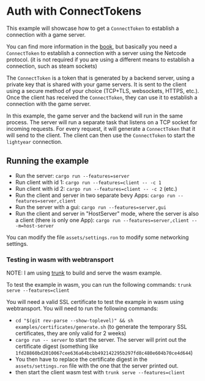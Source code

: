 # Auth with ConnectTokens

This example will showcase how to get a `ConnectToken` to establish a connection with a game server.

You can find more information in the [book](https://cbournhonesque.github.io/lightyear/book/concepts/connection/title.html#netcode), but basically
you need a `ConnectToken` to establish a connection with a server using the Netcode protocol. (it is not required if you are using 
a different means to establish a connection, such as steam sockets)

The `ConnectToken` is a token that is generated by a backend server, using a private key that is shared with your game servers.
It is sent to the client using a secure method of your choice (TCP+TLS, websockets, HTTPS, etc.).
Once the client has received the `ConnectToken`, they can use it to establish a connection with the game server.

In this example, the game server and the backend will run in the same process. The server will run a separate task
that listens on a TCP socket for incoming requests. For every request, it will generate a `ConnectToken` that it will send
to the client. The client can then use the `ConnectToken` to start the `lightyear` connection.


## Running the example

- Run the server: `cargo run --features=server`
- Run client with id 1: `cargo run --features=client -- -c 1`
- Run client with id 2: `cargo run --features=client -- -c 2` (etc.)
- Run the client and server in two separate bevy Apps: `cargo run --features=server,client`
- Run the server with a gui: `cargo run --features=server,gui`
- Run the client and server in "HostServer" mode, where the server is also a client (there is only one App): `cargo run --features=server,client -- -m=host-server`

You can modify the file `assets/settings.ron` to modify some networking settings.

### Testing in wasm with webtransport

NOTE: I am using [trunk](https://trunkrs.dev/) to build and serve the wasm example.

To test the example in wasm, you can run the following commands: `trunk serve --features=client`

You will need a valid SSL certificate to test the example in wasm using webtransport. You will need to run the following
commands:

- `cd "$(git rev-parse --show-toplevel)" && sh examples/certificates/generate.sh` (to generate the temporary SSL
  certificates, they are only valid for 2 weeks)
- `cargo run -- server` to start the server. The server will print out the certificate digest (something
  like `1fd28860bd2010067cee636a64bcbb492142295b297fd8c480e604b70ce4d644`)
- You then have to replace the certificate digest in the `assets/settings.ron` file with the one that the server printed
  out.
- then start the client wasm test with `trunk serve --features=client`